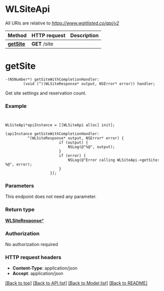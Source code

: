 # WLSiteApi

All URIs are relative to *https://www.waitlisted.co/api/v2*

Method | HTTP request | Description
------------- | ------------- | -------------
[**getSite**](WLSiteApi.md#getsite) | **GET** /site | 


# **getSite**
```objc
-(NSNumber*) getSiteWithCompletionHandler: 
        (void (^)(WLSiteResponse* output, NSError* error)) handler;
```



Get site settings and reservation count.

### Example 
```objc


WLSiteApi*apiInstance = [[WLSiteApi alloc] init];

[apiInstance getSiteWithCompletionHandler: 
          ^(WLSiteResponse* output, NSError* error) {
                        if (output) {
                            NSLog(@"%@", output);
                        }
                        if (error) {
                            NSLog(@"Error calling WLSiteApi->getSite: %@", error);
                        }
                    }];
```

### Parameters
This endpoint does not need any parameter.

### Return type

[**WLSiteResponse***](WLSiteResponse.md)

### Authorization

No authorization required

### HTTP request headers

 - **Content-Type**: application/json
 - **Accept**: application/json

[[Back to top]](#) [[Back to API list]](../README.md#documentation-for-api-endpoints) [[Back to Model list]](../README.md#documentation-for-models) [[Back to README]](../README.md)

